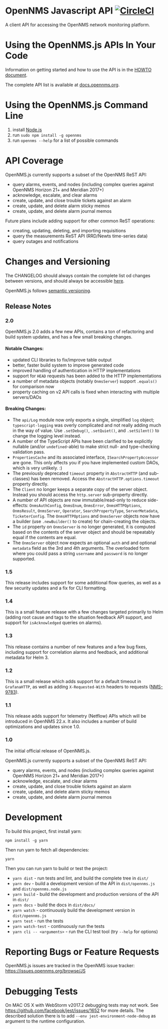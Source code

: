 # OpenNMS Javascript API [![CircleCI](https://circleci.com/gh/OpenNMS/opennms-js.svg?style=svg)](https://circleci.com/gh/OpenNMS/opennms-js)

A client API for accessing the OpenNMS network monitoring platform.

# Using the OpenNMS.js APIs In Your Code

Information on getting started and how to use the API is in the [HOWTO document](https://github.com/OpenNMS/opennms-js/blob/master/HOWTO.md).

The complete API list is available at [docs.opennms.org](http://docs.opennms.org/opennms-js/branches/master/opennms-js/opennms-js.html).

# Using the OpenNMS.js Command Line

1. install [Node.js](https://nodejs.org/en/download/)
2. run `sudo npm install -g opennms`
3. run `opennms --help` for a list of possible commands

# API Coverage

OpenNMS.js currently supports a subset of the OpenNMS ReST API:

* query alarms, events, and nodes (including complex queries against OpenNMS Horizon 21+ and Meridian 2017+)
* acknowledge, escalate, and clear alarms
* create, update, and close trouble tickets against an alarm
* create, update, and delete alarm sticky memos
* create, update, and delete alarm journal memos

Future plans include adding support for other common ReST operations:

* creating, updating, deleting, and importing requisitions
* query the measurements ReST API (RRD/Newts time-series data)
* query outages and notifications

# Changes and Versioning

The CHANGELOG should always contain the complete list od changes between versions, and should always be accessible [here](https://github.com/OpenNMS/opennms-js/blob/master/CHANGELOG.md).

OpenNMS.js follows [semantic versioning](https://semver.org/).

## Release Notes

### 2.0

OpenNMS.js 2.0 adds a few new APIs, contains a ton of refactoring and build system updates, and has a few small breaking changes.

#### Notable Changes:

* updated CLI libraries to fix/improve table output
* better, faster build system to improve generated code
* improved handling of authentication in HTTP implementations
* support for `HEAD` requests has been added to the HTTP implementations
* a number of metadata objects (notably `OnmsServer`) support `.equals()` for comparison now
* property caching on v2 API calls is fixed when interacting with multiple servers/DAOs

#### Breaking Changes:

* The `api/Log` module now only exports a single, simplified `log` object; `typescript-logging` was overly complicated and not really adding much in the way of value.  Use `.setDebug()`, `.setQuiet()`, and `.setSilent()` to change the logging level instead.
* A number of the TypeScript APIs have been clarified to be explicitly nullable (and/or `undefined`-able) to make strict null- and type-checking validation pass.
* `PropertiesCache` and its associated interface, `ISearchPropertyAccessor` are gone.  This only affects you if you have implemented custom DAOs, which is very unlikely.  :)
* The previously deprecated `timeout` property in `AbstractHTTP` (and sub-classes) has been removed.  Access the `AbstractHTTP.options.timeout` property directly.
* The `Client` no longer keeps a separate copy of the server object.  Instead you should access the `http.server` sub-property directly.
* A number of API objects are now immutable/read-only to reduce side-effects: `OnmsAuthConfig`, `OnmsEnum`, `OnmsError`, `OnmsHTTPOptions`, `OnmsResult`, `OnmsServer`, `Operator`, `SearchPropertyType`, `ServerMetadata`, `TicketerConfig`.
  The `OnmsHTTPOptions` and `OnmsServer` objects now have a builder (use `.newBuilder()` to create) for chain-creating the objects.
* The `id` property on `OnmsServer` is no longer generated, it is computed based on the contents of the server object and should be repeatably equal if the contents are equal.
* The `OnmsServer` object now expects an optional `auth` and and optional `metadata` field as the 3rd and 4th arguments.  The overloaded form where you could pass a string `username` and `password` is no longer supported.

### 1.5

This release includes support for some additional flow queries, as well as a few security updates and a fix for CLI formatting.

### 1.4

This is a small feature release with a few changes targeted primarily to Helm (adding root cause and tags to the situation feedback API support, and support for `isAcknowledged` queries on alarms).

### 1.3

This release contains a number of new features and a few bug fixes, including support for correlation alarms and feedback, and additional metadata for Helm 3.

### 1.2

This is a small release which adds support for a default timeout in `GrafanaHTTP`, as well as adding `X-Requested-With` headers to requests ([NMS-9783](https://issues.opennms.org/browse/NMS-9783)).

### 1.1

This release adds support for telemetry (Netflow) APIs which will be introduced in OpenNMS 22.x.
It also includes a number of build optimizations and updates since 1.0.

### 1.0

The initial official release of OpenNMS.js.

OpenNMS.js currently supports a subset of the OpenNMS ReST API:

* query alarms, events, and nodes (including complex queries against OpenNMS Horizon 21+ and Meridian 2017+)
* acknowledge, escalate, and clear alarms
* create, update, and close trouble tickets against an alarm
* create, update, and delete alarm sticky memos
* create, update, and delete alarm journal memos


# Development

To build this project, first install yarn:

`npm install -g yarn`

Then run yarn to fetch all dependencies:

`yarn`

Then you can run yarn to build or test the project:

* `yarn dist` - run tests and lint, and build the complete tree in `dist/`
* `yarn dev` - build a development version of the API in `dist/opennms.js` and `dist/opennms.node.js`
* `yarn build` - build the development and production versions of the API in `dist/`
* `yarn docs` - build the docs in `dist/docs/`
* `yarn watch` - continuously build the development version in `dist/opennms.js`
* `yarn test` - run the tests
* `yarn watch-test` - continuously run the tests
* `yarn cli -- <arguments>` - run the CLI test tool (try `--help` for options)

# Reporting Bugs or Feature Requests

OpenNMS.js issues are tracked in the OpenNMS issue tracker: https://issues.opennms.org/browse/JS

# Debugging Tests

On MAC OS X with WebStorm v2017.2 debugging tests may not work.
See https://github.com/facebook/jest/issues/1652 for more details.
The described solution there is to add `--env jest-environment-node-debug` as argument to the runtime configuration.
